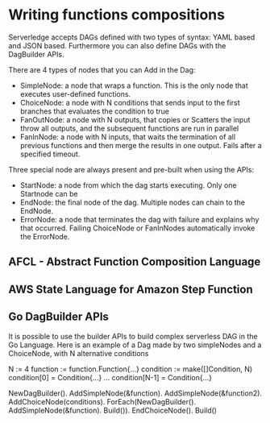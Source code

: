 # Writing functions compositions

Serverledge accepts DAGs defined with two types of syntax: YAML based and JSON based. Furthermore you can also define DAGs
with the DagBuilder APIs.

There are 4 types of nodes that you can Add in the Dag:
- SimpleNode: a node that wraps a function. This is the only node that executes user-defined functions.
- ChoiceNode: a node with N conditions that sends input to the first branches that evaluates the condition to true
- FanOutNode: a node with N outputs, that copies or Scatters the input throw all outputs, and the subsequent functions are run in parallel
-  FanInNode: a node with N inputs, that waits the termination of all previous functions and then merge the results in one output. Fails after a specified timeout.

Three special node are always present and pre-built when using the APIs:
- StartNode: a node from which the dag starts executing. Only one Startnode can be
- EndNode: the final node of the dag. Multiple nodes can chain to the EndNode.
- ErrorNode: a node that terminates the dag with failure and explains why that occurred. Failing ChoiceNode or FanInNodes automatically invoke the ErrorNode.

## AFCL - Abstract Function Composition Language


## AWS State Language for Amazon Step Function

## Go DagBuilder APIs

It is possible to use the builder APIs to build complex serverless DAG in the Go Language.
Here is an example of a Dag made by two simpleNodes and a ChoiceNode, with N alternative conditions

N := 4
function := function.Function{...}
condition := make([]Condition, N)
condition[0] = Condition{...}
...
condition[N-1] = Condition{...}

NewDagBuilder().
    AddSimpleNode(&function).
    AddSimpleNode(&function2).
    AddChoiceNode(conditions).
    ForEach(NewDagBuilder().
            AddSimpleNode(&function).
            Build()).
    EndChoiceNode().
    Build()